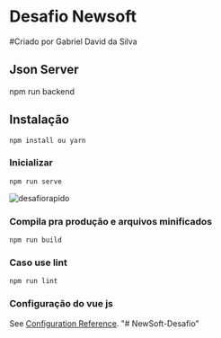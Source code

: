 # Desafio Newsoft

#Criado por Gabriel David da Silva

## Json Server 

npm run backend

## Instalação
```
npm install ou yarn
```

### Inicializar
```
npm run serve
```
![desafiorapido](https://user-images.githubusercontent.com/87146770/160649168-cbd79a40-0e9c-44b5-badd-74650dfea8ac.png)

### Compila pra produção e arquivos minificados
```
npm run build
```

### Caso use lint
```
npm run lint
```

### Configuração do vue js
See [Configuration Reference](https://cli.vuejs.org/config/).
"# NewSoft-Desafio" 
